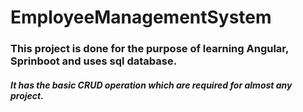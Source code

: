 # EmployeeManagementSystem

### This project is done for the purpose of learning Angular, Sprinboot and uses sql database.

##### It has the basic CRUD operation which are required for almost any project.
